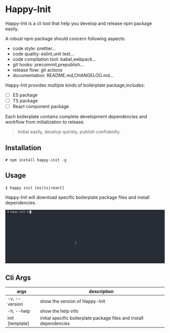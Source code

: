 # Happy-Init

Happy-Init is a cli tool that help you develop and release npm package easily.

A robust npm package should concern following aspects:

- code style: prettier...
- code quality: eslint,unit test...
- code compilation tool: babel,webpack...
- git hooks: precommit,prepublish...
- release flow: git actions
- documentation: README.md,CHANGELOG.md...

Happy-Init provides multiple kinds of boilerplate package,includes:

- [ ] ES package
- [ ] TS package
- [ ] React component package

Each boilerplate contains complete development dependencies and workflow from initialization to release.

> Initial easily, develop quickly, publish confidently.

## Installation 

```shell
# npm install happy-init -g
```

## Usage

```shell
$ happy init [es|ts|react]
```

Happy-Init will download specific boilerplate package files and install dependencies.

![screenshots](./screenshot.gif)

## Cli Args

| args             | description                                             |
| ---------------- | ------------------------------------------------- |
| -v, --version    | show the version of Happy-Init                                    |
| -h, --help       | show the help info                                     |
| init [template] | initial specific boilerplate package files and install dependencies |
